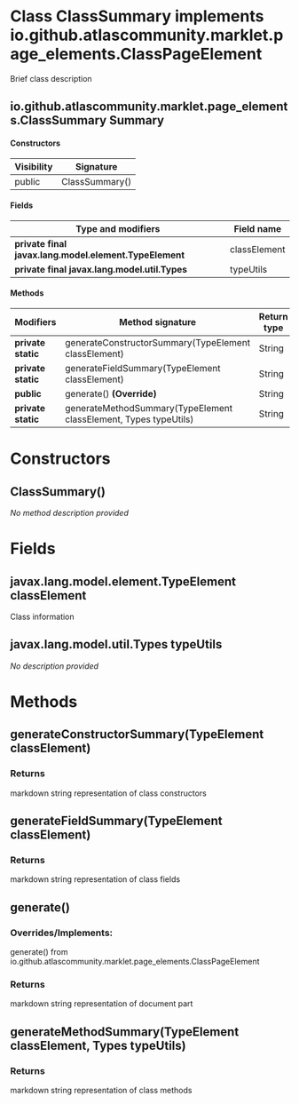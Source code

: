 Class ClassSummary implements io.github.atlascommunity.marklet.page_elements.ClassPageElement
=============================================================================================
Brief class description

io.github.atlascommunity.marklet.page_elements.ClassSummary Summary
-------
#### Constructors
| Visibility | Signature      |
| ---------- | -------------- |
| public     | ClassSummary() |
#### Fields
| Type and modifiers                                     | Field name   |
| ------------------------------------------------------ | ------------ |
| **private final javax.lang.model.element.TypeElement** | classElement |
| **private final javax.lang.model.util.Types**          | typeUtils    |
#### Methods
| Modifiers          | Method signature                                                 | Return type |
| ------------------ | ---------------------------------------------------------------- | ----------- |
| **private static** | generateConstructorSummary(TypeElement classElement)             | String      |
| **private static** | generateFieldSummary(TypeElement classElement)                   | String      |
| **public**         | generate() **(Override)**                                        | String      |
| **private static** | generateMethodSummary(TypeElement classElement, Types typeUtils) | String      |

Constructors
============
ClassSummary()
--------------
*No method description provided*


Fields
======
javax.lang.model.element.TypeElement classElement
-------------------------------------------------
Class information


javax.lang.model.util.Types typeUtils
-------------------------------------
*No description provided*


Methods
=======
generateConstructorSummary(TypeElement classElement)
----------------------------------------------------


### Returns

markdown string representation of class constructors


generateFieldSummary(TypeElement classElement)
----------------------------------------------


### Returns

markdown string representation of class fields


generate()
----------
### Overrides/Implements:
generate() from io.github.atlascommunity.marklet.page_elements.ClassPageElement



### Returns

markdown string representation of document part


generateMethodSummary(TypeElement classElement, Types typeUtils)
----------------------------------------------------------------


### Returns

markdown string representation of class methods


